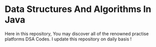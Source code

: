 # Data Structures And Algorithms In Java

Here in this repository, You may discover all of the renowned practise platforms DSA Codes. I update this repository on daily basis !



